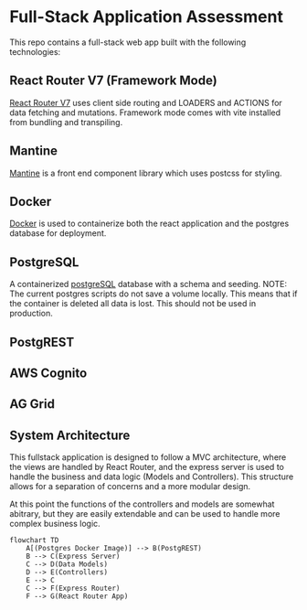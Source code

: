 # Full-Stack Application Assessment

This repo contains a full-stack web app built with the following technologies:

## React Router V7 (Framework Mode)

[React Router V7](https://reactrouter.com/home) uses client side routing and LOADERS and ACTIONS for data fetching and mutations. Framework mode comes with vite installed from bundling and transpiling.

## Mantine

[Mantine](https://mantine.dev/) is a front end component library which uses postcss for styling.

## Docker

[Docker](https://www.docker.com/) is used to containerize both the react application and the postgres database for deployment.

## PostgreSQL

A containerized [postgreSQL](https://www.postgresql.org/) database with a schema and seeding.
NOTE: The current postgres scripts do not save a volume locally. This means that if the container is deleted all data is lost. This should not be used in production.

## PostgREST

## AWS Cognito

## AG Grid

## System Architecture

This fullstack application is designed to follow a MVC architecture, where the views are handled by React Router, and the express server is used to handle the business and data logic (Models and Controllers). This structure allows for a separation of concerns and a more modular design.

At this point the functions of the controllers and models are somewhat abitrary, but they are easily extendable and can be used to handle more complex business logic.

```mermaid
flowchart TD
    A[(Postgres Docker Image)] --> B(PostgREST)
    B --> C(Express Server)
    C --> D(Data Models)
    D --> E(Controllers)
    E --> C
    C --> F(Express Router)
    F --> G(React Router App)
```
